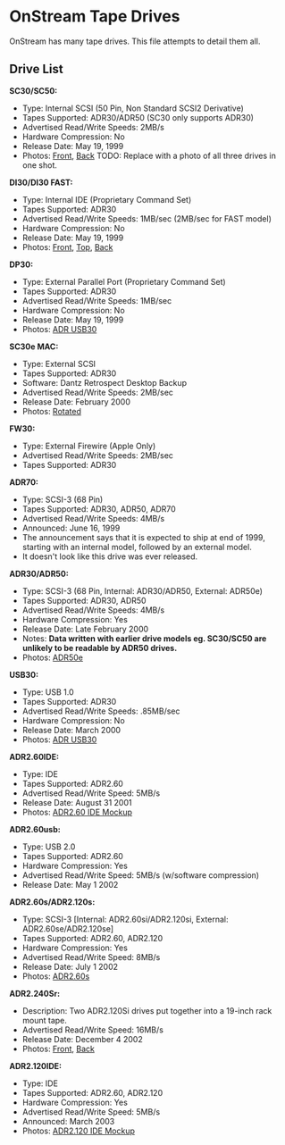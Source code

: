 # OnStream Tape Drives
OnStream has many tape drives. This file attempts to detail them all.  

## Drive List  
**SC30/SC50:**  
 - Type: Internal SCSI (50 Pin, Non Standard SCSI2 Derivative)  
 - Tapes Supported: ADR30/ADR50 (SC30 only supports ADR30)  
 - Advertised Read/Write Speeds: 2MB/s  
 - Hardware Compression: No  
 - Release Date: May 19, 1999  
 - Photos: [Front](/pictures/drives/sc50-front.png), [Back](/pictures/drives/sc50-back.png) TODO: Replace with a photo of all three drives in one shot.  
 
**DI30/DI30 FAST:**  
 - Type: Internal IDE (Proprietary Command Set)  
 - Tapes Supported: ADR30  
 - Advertised Read/Write Speeds: 1MB/sec (2MB/sec for FAST model)  
 - Hardware Compression: No  
 - Release Date: May 19, 1999  
 - Photos: [Front](/pictures/drives/adr-di30-front.jpg), [Top](/pictures/drives/adr-di30-top.jpg), [Back](/pictures/drives/adr-di30-back.jpg)  
 
**DP30:**  
 - Type: External Parallel Port (Proprietary Command Set)  
 - Tapes Supported: ADR30  
 - Advertised Read/Write Speeds: 1MB/sec  
 - Hardware Compression: No  
 - Release Date: May 19, 1999  
 - Photos: [ADR USB30](/pictures/drives/adr-dp30.jpg)  

**SC30e MAC:**  
 - Type: External SCSI  
 - Tapes Supported: ADR30  
 - Software: Dantz Retrospect Desktop Backup  
 - Advertised Read/Write Speeds: 2MB/sec  
 - Release Date: February 2000  
 - Photos: [Rotated](/pictures/drives/sc30e.jpg)  
 
**FW30:**  
 - Type: External Firewire (Apple Only)  
 - Advertised Read/Write Speeds: 2MB/sec  
 - Tapes Supported: ADR30  
 
**ADR70:**  
 - Type: SCSI-3 (68 Pin) 
 - Tapes Supported: ADR30, ADR50, ADR70  
 - Advertised Read/Write Speeds: 4MB/s  
 - Announced: June 16, 1999  
 - The announcement says that it is expected to ship at end of 1999, starting with an internal model, followed by an external model.  
 - It doesn't look like this drive was ever released.  

**ADR30/ADR50:**  
 - Type: SCSI-3 (68 Pin, Internal: ADR30/ADR50, External: ADR50e)  
 - Tapes Supported: ADR30, ADR50  
 - Advertised Read/Write Speeds: 4MB/s  
 - Hardware Compression: Yes  
 - Release Date: Late February 2000  
 - Notes: **Data written with earlier drive models eg. SC30/SC50 are unlikely to be readable by ADR50 drives.**  
 - Photos: [ADR50e](/pictures/drives/adr50e.png)
 
**USB30:**  
 - Type: USB 1.0  
 - Tapes Supported: ADR30  
 - Advertised Read/Write Speeds: .85MB/sec  
 - Hardware Compression: No  
 - Release Date: March 2000  
 - Photos: [ADR USB30](/pictures/drives/adr-usb30.jpg)  

**ADR2.60IDE:**  
 - Type: IDE  
 - Tapes Supported: ADR2.60  
 - Advertised Read/Write Speed: 5MB/s  
 - Release Date: August 31 2001  
 - Photos: [ADR2.60 IDE Mockup](/pictures/drives/adr2.60ide.jpg)  

**ADR2.60usb:**  
 - Type: USB 2.0  
 - Tapes Supported: ADR2.60  
 - Hardware Compression: Yes  
 - Advertised Read/Write Speed: 5MB/s (w/software compression)  
 - Release Date: May 1 2002  
 
**ADR2.60s/ADR2.120s:**  
 - Type: SCSI-3 [Internal: ADR2.60si/ADR2.120si, External: ADR2.60se/ADR2.120se]  
 - Tapes Supported: ADR2.60, ADR2.120  
 - Hardware Compression: Yes  
 - Advertised Read/Write Speed: 8MB/s  
 - Release Date: July 1 2002
 - Photos: [ADR2.60s](/pictures/drives/adr2.60s.jpg)

**ADR2.240Sr:**  
 - Description: Two ADR2.120Si drives put together into a 19-inch rack mount tape.  
 - Advertised Read/Write Speed: 16MB/s  
 - Release Date: December 4 2002  
 - Photos: [Front](/pictures/drives/adr2.60sr-front.jpg), [Back](/pictures/drives/adr2.60sr-back.jpg)
 
**ADR2.120IDE:**  
 - Type: IDE  
 - Tapes Supported: ADR2.60, ADR2.120  
 - Hardware Compression: Yes  
 - Advertised Read/Write Speed: 5MB/s  
 - Announced: March 2003  
 - Photos: [ADR2.120 IDE Mockup](/pictures/drives/adr2.120ide.jpg)  
